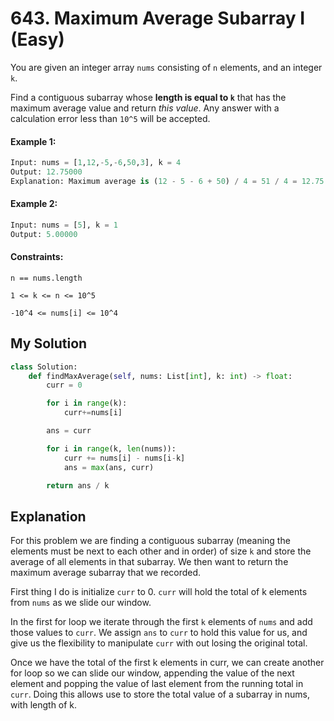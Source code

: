 # 643. Maximum Average Subarray I (Easy)

You are given an integer array `nums` consisting of `n` elements, and an integer `k`.

Find a contiguous subarray whose **length is equal to `k`** that has the maximum average value and return *this value*. Any answer with a calculation error less than `10^5` will be accepted.

#### Example 1:

```Python
Input: nums = [1,12,-5,-6,50,3], k = 4
Output: 12.75000
Explanation: Maximum average is (12 - 5 - 6 + 50) / 4 = 51 / 4 = 12.75
```

#### Example 2:

```Python
Input: nums = [5], k = 1
Output: 5.00000
```

#### Constraints:

`n == nums.length`

`1 <= k <= n <= 10^5`

`-10^4 <= nums[i] <= 10^4`

## My Solution

```Python
class Solution:
    def findMaxAverage(self, nums: List[int], k: int) -> float:
        curr = 0

        for i in range(k):
            curr+=nums[i]

        ans = curr

        for i in range(k, len(nums)):
            curr += nums[i] - nums[i-k]
            ans = max(ans, curr)

        return ans / k
```

## Explanation

For this problem we are finding a contiguous subarray (meaning the elements must be next to each other and in order) of size `k` and store the average of all elements in that subarray. We then want to return the maximum average subarray that we recorded.

First thing I do is initialize `curr` to 0. `curr` will hold the total of k elements from `nums` as we slide our window.

In the first for loop we iterate through the first `k` elements of `nums` and add those values to `curr`. We assign `ans` to `curr` to hold this value for us, and give us the flexibility to manipulate `curr` with out losing the original total.

Once we have the total of the first k elements in curr, we can create another for loop so we can slide our window, appending the value of the next element and popping the value of last element from the running total in `curr`. Doing this allows use to store the total value of a subarray in nums, with length of k.
